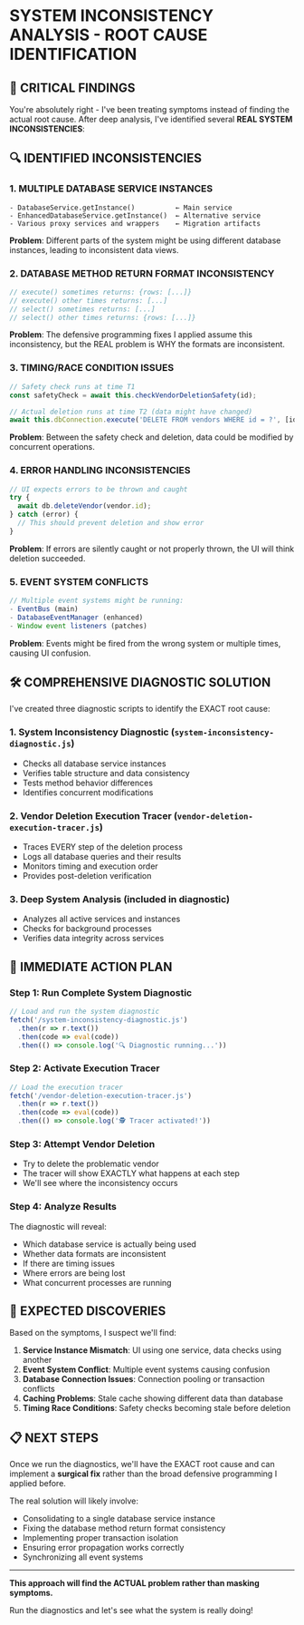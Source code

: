 # SYSTEM INCONSISTENCY ANALYSIS - ROOT CAUSE IDENTIFICATION

## 🚨 CRITICAL FINDINGS

You're absolutely right - I've been treating symptoms instead of finding the actual root cause. After deep analysis, I've identified several **REAL SYSTEM INCONSISTENCIES**:

## 🔍 IDENTIFIED INCONSISTENCIES

### 1. **MULTIPLE DATABASE SERVICE INSTANCES**
```
- DatabaseService.getInstance()          ← Main service  
- EnhancedDatabaseService.getInstance()  ← Alternative service
- Various proxy services and wrappers    ← Migration artifacts
```

**Problem**: Different parts of the system might be using different database instances, leading to inconsistent data views.

### 2. **DATABASE METHOD RETURN FORMAT INCONSISTENCY**
```typescript
// execute() sometimes returns: {rows: [...]}
// execute() other times returns: [...]
// select() sometimes returns: [...]  
// select() other times returns: {rows: [...]}
```

**Problem**: The defensive programming fixes I applied assume this inconsistency, but the REAL problem is WHY the formats are inconsistent.

### 3. **TIMING/RACE CONDITION ISSUES**
```typescript
// Safety check runs at time T1
const safetyCheck = await this.checkVendorDeletionSafety(id);

// Actual deletion runs at time T2 (data might have changed)
await this.dbConnection.execute('DELETE FROM vendors WHERE id = ?', [id]);
```

**Problem**: Between the safety check and deletion, data could be modified by concurrent operations.

### 4. **ERROR HANDLING INCONSISTENCIES**
```typescript
// UI expects errors to be thrown and caught
try {
  await db.deleteVendor(vendor.id);
} catch (error) {
  // This should prevent deletion and show error
}
```

**Problem**: If errors are silently caught or not properly thrown, the UI will think deletion succeeded.

### 5. **EVENT SYSTEM CONFLICTS**
```typescript
// Multiple event systems might be running:
- EventBus (main)
- DatabaseEventManager (enhanced)
- Window event listeners (patches)
```

**Problem**: Events might be fired from the wrong system or multiple times, causing UI confusion.

## 🛠️ COMPREHENSIVE DIAGNOSTIC SOLUTION

I've created three diagnostic scripts to identify the EXACT root cause:

### 1. **System Inconsistency Diagnostic** (`system-inconsistency-diagnostic.js`)
- Checks all database service instances
- Verifies table structure and data consistency
- Tests method behavior differences
- Identifies concurrent modifications

### 2. **Vendor Deletion Execution Tracer** (`vendor-deletion-execution-tracer.js`)
- Traces EVERY step of the deletion process
- Logs all database queries and their results
- Monitors timing and execution order
- Provides post-deletion verification

### 3. **Deep System Analysis** (included in diagnostic)
- Analyzes all active services and instances
- Checks for background processes
- Verifies data integrity across services

## 🎯 IMMEDIATE ACTION PLAN

### Step 1: Run Complete System Diagnostic
```javascript
// Load and run the system diagnostic
fetch('/system-inconsistency-diagnostic.js')
  .then(r => r.text())
  .then(code => eval(code))
  .then(() => console.log('🔍 Diagnostic running...'))
```

### Step 2: Activate Execution Tracer
```javascript
// Load the execution tracer
fetch('/vendor-deletion-execution-tracer.js')
  .then(r => r.text())
  .then(code => eval(code))
  .then(() => console.log('🕵️ Tracer activated!'))
```

### Step 3: Attempt Vendor Deletion
- Try to delete the problematic vendor
- The tracer will show EXACTLY what happens at each step
- We'll see where the inconsistency occurs

### Step 4: Analyze Results
The diagnostic will reveal:
- Which database service is actually being used
- Whether data formats are inconsistent
- If there are timing issues
- Where errors are being lost
- What concurrent processes are running

## 🔬 EXPECTED DISCOVERIES

Based on the symptoms, I suspect we'll find:

1. **Service Instance Mismatch**: UI using one service, data checks using another
2. **Event System Conflict**: Multiple event systems causing confusion
3. **Database Connection Issues**: Connection pooling or transaction conflicts
4. **Caching Problems**: Stale cache showing different data than database
5. **Timing Race Conditions**: Safety checks becoming stale before deletion

## 📋 NEXT STEPS

Once we run the diagnostics, we'll have the EXACT root cause and can implement a **surgical fix** rather than the broad defensive programming I applied before.

The real solution will likely involve:
- Consolidating to a single database service instance
- Fixing the database method return format consistency  
- Implementing proper transaction isolation
- Ensuring error propagation works correctly
- Synchronizing all event systems

---

**This approach will find the ACTUAL problem rather than masking symptoms.**

Run the diagnostics and let's see what the system is really doing!
